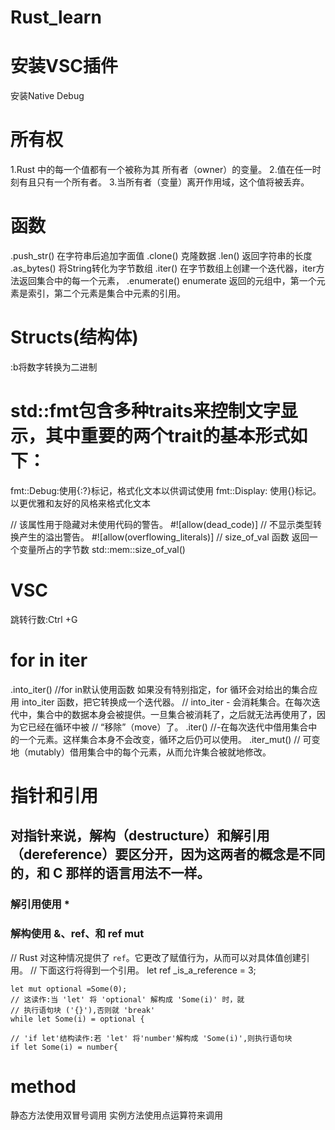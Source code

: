 # Rust_learn
# 安装VSC插件
安装Native Debug
# 所有权
1.Rust 中的每一个值都有一个被称为其 所有者（owner）的变量。
2.值在任一时刻有且只有一个所有者。
3.当所有者（变量）离开作用域，这个值将被丢弃。

# 函数
.push_str() 在字符串后追加字面值
.clone() 克隆数据
.len() 返回字符串的长度
.as_bytes() 将String转化为字节数组
.iter() 在字节数组上创建一个迭代器，iter方法返回集合中的每一个元素，
.enumerate() enumerate 返回的元组中，第一个元素是索引，第二个元素是集合中元素的引用。

# Structs(结构体)

:b将数字转换为二进制

# std::fmt包含多种traits来控制文字显示，其中重要的两个trait的基本形式如下：
fmt::Debug:使用{:?}标记，格式化文本以供调试使用
fmt::Display: 使用{}标记。以更优雅和友好的风格来格式化文本

// 该属性用于隐藏对未使用代码的警告。
#![allow(dead_code)]
// 不显示类型转换产生的溢出警告。
#![allow(overflowing_literals)]
// size_of_val 函数 返回一个变量所占的字节数
std::mem::size_of_val() 

# VSC
跳转行数:Ctrl +G

# for in iter
.into_iter()    //for in默认使用函数 如果没有特别指定，for 循环会对给出的集合应用 into_iter 函数，把它转换成一个迭代器。
    // into_iter - 会消耗集合。在每次迭代中，集合中的数据本身会被提供。一旦集合被消耗了，之后就无法再使用了，因为它已经在循环中被 // “移除”（move）了。
.iter() //-在每次迭代中借用集合中的一个元素。这样集合本身不会改变，循环之后仍可以使用。
.iter_mut() // 可变地（mutably）借用集合中的每个元素，从而允许集合被就地修改。

# 指针和引用
## 对指针来说，解构（destructure）和解引用（dereference）要区分开，因为这两者的概念是不同的，和 C 那样的语言用法不一样。

### 解引用使用 *
### 解构使用 &、ref、和 ref mut

 // Rust 对这种情况提供了 `ref`。它更改了赋值行为，从而可以对具体值创建引用。
    // 下面这行将得到一个引用。
    let ref _is_a_reference = 3;

    let mut optional =Some(0);
    // 这读作:当 'let' 将 'optional' 解构成 'Some(i)' 时，就
    // 执行语句块 ('{}'),否则就 'break'
    while let Some(i) = optional {

    // 'if let'结构读作:若 'let' 将'number'解构成 'Some(i)',则执行语句块
    if let Some(i) = number{

# method
静态方法使用双冒号调用
实例方法使用点运算符来调用